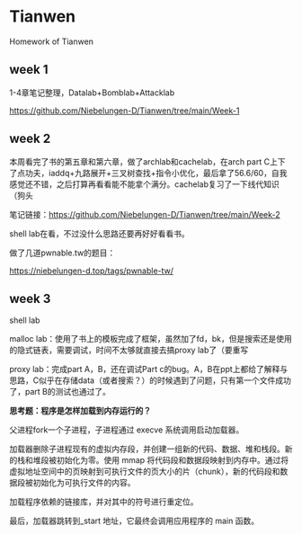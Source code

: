# Tianwen
Homework of Tianwen

## week 1

1-4章笔记整理，Datalab+Bomblab+Attacklab

https://github.com/Niebelungen-D/Tianwen/tree/main/Week-1

## week 2

本周看完了书的第五章和第六章，做了archlab和cachelab，在arch part C上下了点功夫，iaddq+九路展开+三叉树查找+指令小优化，最后拿了56.6/60，自我感觉还不错，之后打算再看看能不能拿个满分。cachelab复习了一下线代知识（狗头

笔记链接：https://github.com/Niebelungen-D/Tianwen/tree/main/Week-2

shell lab在看，不过没什么思路还要再好好看看书。

做了几道pwnable.tw的题目：

https://niebelungen-d.top/tags/pwnable-tw/

## week 3

shell lab 

malloc lab：使用了书上的模板完成了框架，虽然加了fd，bk，但是搜索还是使用的隐式链表，需要调试，时间不太够就直接去搞proxy lab了（要重写

proxy lab：完成part A，B，还在调试Part c的bug。A，B在ppt上都给了解释与思路，C似乎在存储data（或者搜索？）的时候遇到了问题，只有第一个文件成功了，part B的测试也通过了。

**思考题：程序是怎样加载到内存运行的？**

父进程fork一个子进程，子进程通过 execve 系统调用启动加载器。

加载器删除子进程现有的虚拟内存段，并创建一组新的代码、数据、堆和栈段。新的栈和堆段被初始化为零。使用 mmap 将代码段和数据段映射到内存中。通过将虚拟地址空间中的页映射到可执行文件的页大小的片（chunk），新的代码段和数据段被初始化为可执行文件的内容。

加载程序依赖的链接库，并对其中的符号进行重定位。

最后，加载器跳转到_start 地址，它最终会调用应用程序的 main 函数。

